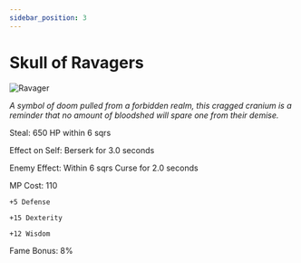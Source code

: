 ```yaml
---
sidebar_position: 3
---
```


# Skull of Ravagers

![Ravager](https://vwiki.valorserver.com/api/item/picture/skull%20of%20ravagers)

<i>A symbol of doom pulled from a forbidden realm, this cragged cranium is a reminder that no amount of bloodshed will spare one from their demise.</i>

Steal: 650 HP within 6 sqrs

Effect on Self: Berserk for 3.0 seconds

Enemy Effect: Within 6 sqrs Curse for 2.0 seconds

MP Cost: 110

    +5 Defense
    
    +15 Dexterity
    
    +12 Wisdom

Fame Bonus: 8%
